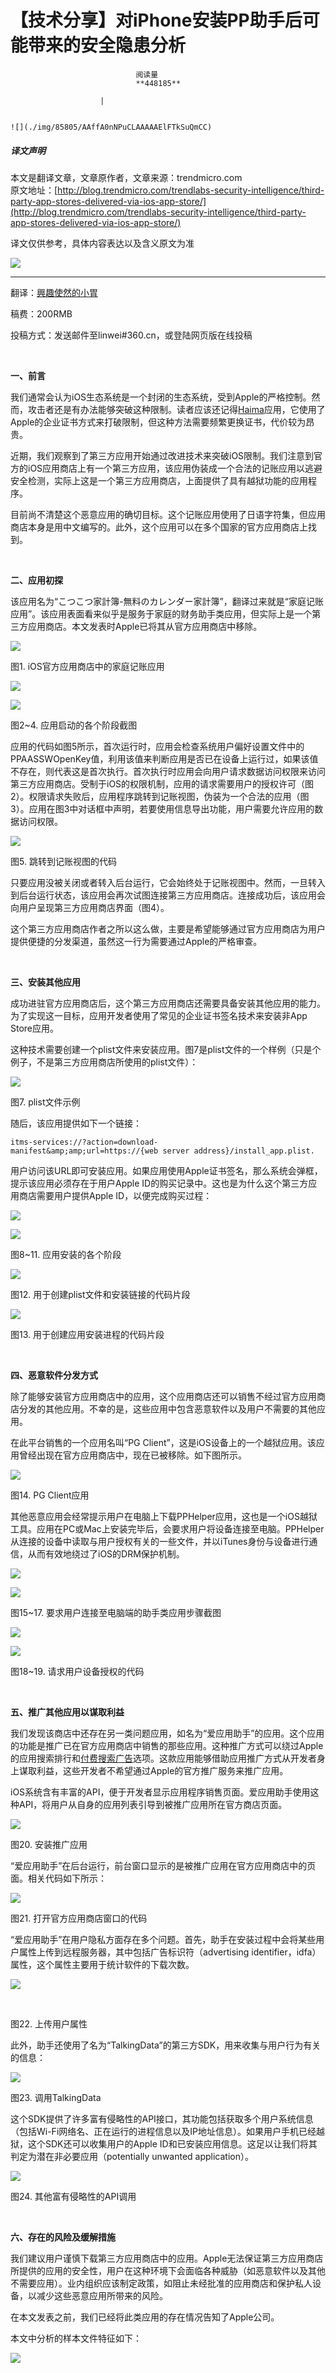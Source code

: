 
# 【技术分享】对iPhone安装PP助手后可能带来的安全隐患分析


                                阅读量   
                                **448185**
                            
                        |
                        
                                                                                                                                    ![](./img/85805/AAffA0nNPuCLAAAAAElFTkSuQmCC)
                                                                                            



##### 译文声明

本文是翻译文章，文章原作者，文章来源：trendmicro.com
                                <br>原文地址：[http://blog.trendmicro.com/trendlabs-security-intelligence/third-party-app-stores-delivered-via-ios-app-store/](http://blog.trendmicro.com/trendlabs-security-intelligence/third-party-app-stores-delivered-via-ios-app-store/)

译文仅供参考，具体内容表达以及含义原文为准

**[![](./img/85805/t01b06f5e992ebe22a7.jpg)](./img/85805/t01b06f5e992ebe22a7.jpg)**

****

翻译：[興趣使然的小胃](http://bobao.360.cn/member/contribute?uid=2819002922)

稿费：200RMB

投稿方式：发送邮件至linwei#360.cn，或登陆网页版在线投稿

**<br>**

**一、前言**

我们通常会认为iOS生态系统是一个封闭的生态系统，受到Apple的严格控制。然而，攻击者还是有办法能够突破这种限制。读者应该还记得[Haima](http://blog.trendmicro.com/trendlabs-security-intelligence/how-a-third-party-app-store-abuses-apples-developer-enterprise-program-to-serve-adware/)应用，它使用了Apple的企业证书方式来打破限制，但这种方法需要频繁更换证书，代价较为昂贵。

近期，我们观察到了第三方应用开始通过改进技术来突破iOS限制。我们注意到官方的iOS应用商店上有一个第三方应用，该应用伪装成一个合法的记账应用以逃避安全检测，实际上这是一个第三方应用商店，上面提供了具有越狱功能的应用程序。

目前尚不清楚这个恶意应用的确切目标。这个记账应用使用了日语字符集，但应用商店本身是用中文编写的。此外，这个应用可以在多个国家的官方应用商店上找到。

<br>

**二、应用初探**

该应用名为“こつこつ家計簿-無料のカレンダー家計簿”，翻译过来就是“家庭记账应用”。该应用表面看来似乎是服务于家庭的财务助手类应用，但实际上是一个第三方应用商店。本文发表时Apple已将其从官方应用商店中移除。

[![](./img/85805/AAffA0nNPuCLAAAAAElFTkSuQmCC)](https://p2.ssl.qhimg.com/t01b44ea36f24df2c7d.png)

图1. iOS官方应用商店中的家庭记账应用

[![](./img/85805/AAffA0nNPuCLAAAAAElFTkSuQmCC)](https://p1.ssl.qhimg.com/t0101aa818ea1b4551d.png)

[![](./img/85805/AAffA0nNPuCLAAAAAElFTkSuQmCC)](https://p1.ssl.qhimg.com/t014bb2e7d208a119b1.png)

图2~4. 应用启动的各个阶段截图

应用的代码如图5所示，首次运行时，应用会检查系统用户偏好设置文件中的PPAASSWOpenKey值，利用该值来判断应用是否已在设备上运行过，如果该值不存在，则代表这是首次执行。首次执行时应用会向用户请求数据访问权限来访问第三方应用商店。受制于iOS的权限机制，应用的请求需要用户的授权许可（图2）。权限请求失败后，应用程序跳转到记账视图，伪装为一个合法的应用（图3）。应用在图3中对话框中声明，若要使用信息导出功能，用户需要允许应用的数据访问权限。

[![](./img/85805/AAffA0nNPuCLAAAAAElFTkSuQmCC)](https://p2.ssl.qhimg.com/t01c25a100753e3bcca.png)

图5. 跳转到记账视图的代码

只要应用没被关闭或者转入后台运行，它会始终处于记账视图中。然而，一旦转入到后台运行状态，该应用会再次试图连接第三方应用商店。连接成功后，该应用会向用户呈现第三方应用商店界面（图4）。

这个第三方应用商店作者之所以这么做，主要是希望能够通过官方应用商店为用户提供便捷的分发渠道，虽然这一行为需要通过Apple的严格审查。

<br>

**三、安装其他应用**

成功进驻官方应用商店后，这个第三方应用商店还需要具备安装其他应用的能力。为了实现这一目标，应用开发者使用了常见的企业证书签名技术来安装非App Store应用。

这种技术需要创建一个plist文件来安装应用。图7是plist文件的一个样例（只是个例子，不是第三方应用商店所使用的plist文件）：

[![](./img/85805/AAffA0nNPuCLAAAAAElFTkSuQmCC)](https://p4.ssl.qhimg.com/t01d3e74c0dbb474a27.png)

图7. plist文件示例

随后，该应用提供如下一个链接：

```
itms-services://?action=download-manifest&amp;amp;url=https://{web server address}/install_app.plist.
```

用户访问该URL即可安装应用。如果应用使用Apple证书签名，那么系统会弹框，提示该应用必须存在于用户Apple ID的购买记录中。这也是为什么这个第三方应用商店需要用户提供Apple ID，以便完成购买过程：

[![](./img/85805/AAffA0nNPuCLAAAAAElFTkSuQmCC)](https://p4.ssl.qhimg.com/t01e4f27e771a55a8cf.png)

[![](./img/85805/AAffA0nNPuCLAAAAAElFTkSuQmCC)](https://p1.ssl.qhimg.com/t010d19f247ef6f3c08.png)

图8~11. 应用安装的各个阶段

[![](./img/85805/AAffA0nNPuCLAAAAAElFTkSuQmCC)](https://p5.ssl.qhimg.com/t01bca17ee9d8a0f464.png)

图12. 用于创建plist文件和安装链接的代码片段

[![](./img/85805/AAffA0nNPuCLAAAAAElFTkSuQmCC)](https://p1.ssl.qhimg.com/t01ce90138a9054adb7.png)

图13. 用于创建应用安装进程的代码片段

<br>

**四、恶意软件分发方式**

除了能够安装官方应用商店中的应用，这个应用商店还可以销售不经过官方应用商店分发的其他应用。不幸的是，这些应用中包含恶意软件以及用户不需要的其他应用。

在此平台销售的一个应用名叫“PG Client”，这是iOS设备上的一个越狱应用。该应用曾经出现在官方应用商店中，现在已被移除。如下图所示。

[![](./img/85805/AAffA0nNPuCLAAAAAElFTkSuQmCC)](https://p0.ssl.qhimg.com/t01b9dbe5a439da4204.png)

图14. PG Client应用

其他恶意应用会经常提示用户在电脑上下载PPHelper应用，这也是一个iOS越狱工具。应用在PC或Mac上安装完毕后，会要求用户将设备连接至电脑。PPHelper从连接的设备中读取与用户授权有关的一些文件，并以iTunes身份与设备进行通信，从而有效地绕过了iOS的DRM保护机制。

[![](./img/85805/AAffA0nNPuCLAAAAAElFTkSuQmCC)](https://p0.ssl.qhimg.com/t0151f6b080e5bdeb11.png)

[![](./img/85805/AAffA0nNPuCLAAAAAElFTkSuQmCC)](https://p0.ssl.qhimg.com/t018ab8f523f10a184e.png)

图15~17. 要求用户连接至电脑端的助手类应用步骤截图

[![](./img/85805/AAffA0nNPuCLAAAAAElFTkSuQmCC)](https://p4.ssl.qhimg.com/t018169a7d680dec142.png)

[![](./img/85805/AAffA0nNPuCLAAAAAElFTkSuQmCC)](https://p0.ssl.qhimg.com/t017264f27b4d2b6a1b.png)

图18~19. 请求用户设备授权的代码

<br>

**五、推广其他应用以谋取利益**

我们发现该商店中还存在另一类问题应用，如名为“爱应用助手”的应用。这个应用的功能是推广已在官方应用商店中销售的那些应用。这种推广方式可以绕过Apple的应用搜索排行和[付费搜索广告](http://searchads.apple.com/)选项。这款应用能够借助应用推广方式从开发者身上谋取利益，这些开发者不希望通过Apple的官方推广服务来推广应用。

iOS系统含有丰富的API，便于开发者显示应用程序销售页面。爱应用助手使用这种API，将用户从自身的应用列表引导到被推广应用所在官方商店页面。

[![](./img/85805/AAffA0nNPuCLAAAAAElFTkSuQmCC)](https://p3.ssl.qhimg.com/t018ba87cd6501da118.png)

图20. 安装推广应用

“爱应用助手”在后台运行，前台窗口显示的是被推广应用在官方应用商店中的页面。相关代码如下所示：

[![](./img/85805/AAffA0nNPuCLAAAAAElFTkSuQmCC)](https://p4.ssl.qhimg.com/t01f68e1aca2aedeb64.png)

图21. 打开官方应用商店窗口的代码

“爱应用助手”在用户隐私方面存在多个问题。首先，助手在安装过程中会将某些用户属性上传到远程服务器，其中包括广告标识符（advertising identifier，idfa）属性，这个属性主要用于统计软件的下载次数。

[![](./img/85805/AAffA0nNPuCLAAAAAElFTkSuQmCC)](https://p1.ssl.qhimg.com/t013e8a63445d9420af.png)

    <br>

图22. 上传用户属性

此外，助手还使用了名为“TalkingData”的第三方SDK，用来收集与用户行为有关的信息：

[![](./img/85805/AAffA0nNPuCLAAAAAElFTkSuQmCC)](https://p3.ssl.qhimg.com/t01c29841537922f3ae.png)

图23. 调用TalkingData

这个SDK提供了许多富有侵略性的API接口，其功能包括获取多个用户系统信息（包括Wi-Fi网络名、正在运行的进程信息以及IP地址信息）。如果用户手机已经越狱，这个SDK还可以收集用户的Apple ID和已安装应用信息。这足以让我们将其判定为潜在非必要应用（potentially unwanted application）。

[![](./img/85805/AAffA0nNPuCLAAAAAElFTkSuQmCC)](https://p1.ssl.qhimg.com/t014c33c84e2039939b.png)

图24. 其他富有侵略性的API调用

<br>

**六、存在的风险及缓解措施**

我们建议用户谨慎下载第三方应用商店中的应用。Apple无法保证第三方应用商店所提供的应用的安全性，用户在这种环境下会面临各种威胁（如恶意软件以及其他不需要应用）。业内组织应该制定政策，如阻止未经批准的应用商店和保护私人设备，以减少这些恶意应用所带来的风险。

在本文发表之前，我们已经将此类应用的存在情况告知了Apple公司。

本文中分析的样本文件特征如下：

[![](./img/85805/AAffA0nNPuCLAAAAAElFTkSuQmCC)](https://p0.ssl.qhimg.com/t015daf94bf2ac8c7b9.png)
